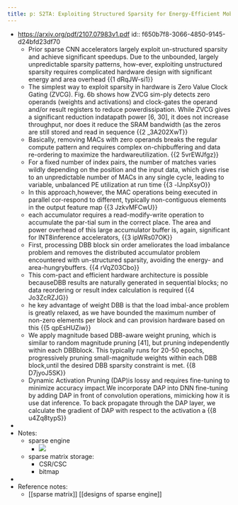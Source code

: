 ```yaml
---
title: p: S2TA: Exploiting Structured Sparsity for Energy-Efficient Mobile CNN Acceleration
---
```

- https://arxiv.org/pdf/2107.07983v1.pdf
id:: f650b7f8-3066-4850-9145-d24bfd23df70
	 - Prior sparse CNN accelerators largely exploit un-structured sparsity and achieve significant speedups. Due to the unbounded, largely unpredictable sparsity patterns, how-ever, exploiting unstructured sparsity requires complicated hardware design with significant energy and area overhead {{1  dRqJW-si1}} [ ](((f650b7f8-3066-4850-9145-d24bfd23df70)))
	 - The simplest way to exploit sparsity in hardware is Zero Value Clock Gating (ZVCG). Fig. 6b shows how ZVCG sim-ply detects zero operands (weights and activations) and clock-gates the operand and/or result registers to reduce powerdissipation.  While ZVCG gives a significant reduction indatapath power [6, 30], it does not increase throughput, nor does it reduce the SRAM bandwidth (as the zeros are still stored and read in sequence {{2  _3A202XwT}} [ ](((f650b7f8-3066-4850-9145-d24bfd23df70)))
	 - Basically, removing MACs with zero operands breaks the regular compute pattern and requires complex on-chipbuffering and data re-ordering to maximize the hardwareutilization.  {{2  5vrEWJfgz}} [ ](((f650b7f8-3066-4850-9145-d24bfd23df70)))
	 - For a fixed number of index pairs, the number of matches varies wildly depending on the position and the input data, which gives rise to an unpredictable number of MACs in any single cycle, leading to variable, unbalanced PE utilization at run time {{3  -lJnpXsyO}} [ ](((f650b7f8-3066-4850-9145-d24bfd23df70)))
	 - In this approach,however, the MAC operations being executed in parallel cor-respond to different, typically non-contiguous elements in the output feature map {{3  JzkvMFCwU}} [ ](((f650b7f8-3066-4850-9145-d24bfd23df70)))
	 - each accumulator requires a read-modify-write operation to accumulate the par-tial sum in the correct place. The area and power overhead of this large accumulator buffer is, again, significant for INT8inference accelerators, {{3  ipWRs07OK}} [ ](((f650b7f8-3066-4850-9145-d24bfd23df70)))
	 - First, processing DBB block sin order ameliorates the load imbalance problem and removes the distributed accumulator problem encountered with un-structured sparsity,  avoiding the energy- and area-hungrybuffers.  {{4  rVqZ03Cbo}} [ ](((f650b7f8-3066-4850-9145-d24bfd23df70)))
	 - This com-pact and efficient hardware architecture is possible becauseDBB results are naturally generated in sequential blocks; no data reordering or result index calculation is required {{4  Jo3ZcRZJG}} [ ](((f650b7f8-3066-4850-9145-d24bfd23df70)))
	 - he key advantage of weight DBB is that the load imbal-ance problem is greatly relaxed,  as we have bounded the maximum number of non-zero elements per block and can provision hardware based on this {{5  qpEsHUZiw}} [ ](((f650b7f8-3066-4850-9145-d24bfd23df70)))
	 - We apply magnitude based DBB-aware weight pruning, which is similar to random magnitude pruning [41], but pruning independently within each DBBblock.  This typically runs for 20-50 epochs, progressively pruning small-magnitude weights within each DBB block,until the desired DBB sparsity constraint is met. {{8  D7jyoJ5SK}} [ ](((f650b7f8-3066-4850-9145-d24bfd23df70)))
	 - Dynamic Activation Pruning (DAP)is lossy and requires fine-tuning to minimize accuracy impact.We incorporate DAP into DNN fine-tuning by adding DAP in front of convolution operations, mimicking how it is use dat inference. To back propagate through the DAP layer, we calculate the gradient of DAP with respect to the activation a {{8  u4Zq8typS}} [ ](((f650b7f8-3066-4850-9145-d24bfd23df70)))
-
- Notes:
	 - sparse engine
		 - ![](../assets/f5ZIAWqQVC.png)
	 - sparse matrix storage:
		 - CSR/CSC
		 - bitmap
-
- Reference notes:
	 - [[sparse matrix]] [[designs of sparse engine]]